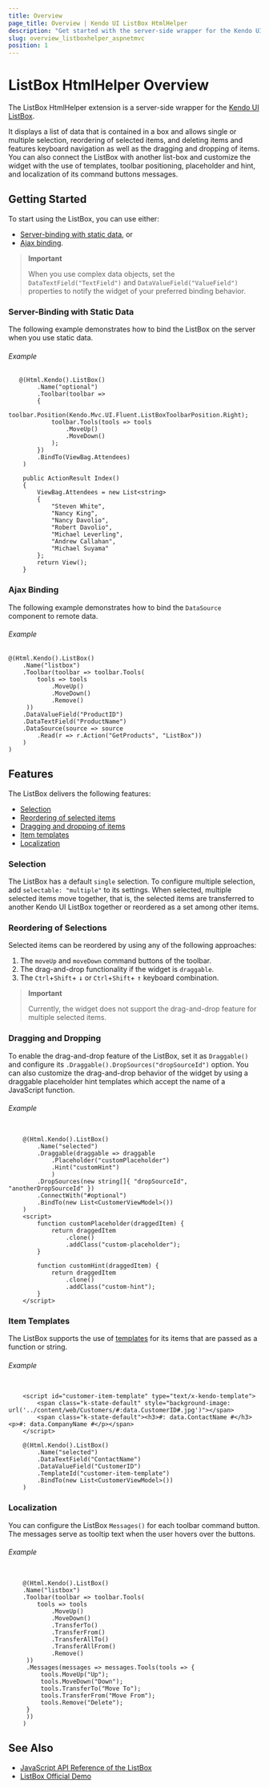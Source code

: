 ```yaml
---
title: Overview
page_title: Overview | Kendo UI ListBox HtmlHelper
description: "Get started with the server-side wrapper for the Kendo UI ListBox widget for ASP.NET MVC."
slug: overview_listboxhelper_aspnetmvc
position: 1
---
```


# ListBox HtmlHelper Overview

The ListBox HtmlHelper extension is a server-side wrapper for the [Kendo UI ListBox](http://demos.telerik.com/aspnet-mvc/listbox/index).

It displays a list of data that is contained in a box and allows single or multiple selection, reordering of selected items, and deleting items and features keyboard navigation as well as the dragging and dropping of items. You can also connect the ListBox with another list-box and customize the widget with the use of templates, toolbar positioning, placeholder and hint, and localization of its command buttons messages.

## Getting Started

To start using the ListBox, you can use either:

* [Server-binding with static data](#server-binding-with-static-data), or
* [Ajax binding](#ajax-binding).

> **Important**
>
> When you use complex data objects, set the `DataTextField("TextField")` and `DataValueField("ValueField")` properties to notify the widget of your preferred binding behavior.

### Server-Binding with Static Data

The following example demonstrates how to bind the ListBox on the server when you use static data.

###### Example

```tab-Razor
   @(Html.Kendo().ListBox()
        .Name("optional")
        .Toolbar(toolbar =>
        {
            toolbar.Position(Kendo.Mvc.UI.Fluent.ListBoxToolbarPosition.Right);
            toolbar.Tools(tools => tools
                .MoveUp()
                .MoveDown()
            );
        })
        .BindTo(ViewBag.Attendees)
    )
```
```tab-Controller
    public ActionResult Index()
    {
        ViewBag.Attendees = new List<string>
        {
            "Steven White",
            "Nancy King",
            "Nancy Davolio",
            "Robert Davolio",
            "Michael Leverling",
            "Andrew Callahan",
            "Michael Suyama"
        };  
        return View();
    }
```

### Ajax Binding

The following example demonstrates how to bind the `DataSource` component to remote data.

###### Example

    @(Html.Kendo().ListBox()
        .Name("listbox")
        .Toolbar(toolbar => toolbar.Tools(
            tools => tools
                .MoveUp()
                .MoveDown()
                .Remove()
         ))
        .DataValueField("ProductID")
        .DataTextField("ProductName")
        .DataSource(source => source
            .Read(r => r.Action("GetProducts", "ListBox"))
        )
    )

## Features

The ListBox delivers the following features:

* [Selection](#selection)
* [Reordering of selected items](#reordering-of-selections)
* [Dragging and dropping of items](#dragging-and-dropping)
* [Item templates](#item-templates)
* [Localization](#localization)

### Selection

The ListBox has a default `single` selection. To configure multiple selection, add `selectable: "multiple"` to its settings. When selected, multiple selected items move together, that is, the selected items are transferred to another Kendo UI ListBox together or reordered as a set among other items.

### Reordering of Selections

Selected items can be reordered by using any of the following approaches:

1. The `moveUp` and `moveDown` command buttons of the toolbar.
1. The drag-and-drop functionality if the widget is `draggable`.
1. The `Ctrl`+`Shift`+ <kbd>&darr;</kbd> or `Ctrl`+`Shift`+ <kbd>&uarr;</kbd> keyboard combination.

> **Important**
>
> Currently, the widget does not support the drag-and-drop feature for multiple selected items.

### Dragging and Dropping

To enable the drag-and-drop feature of the ListBox, set it as `Draggable()` and configure its `.Draggable().DropSources("dropSourceId")` option. You can also customize the drag-and-drop behavior of the widget by using a draggable placeholder hint templates which accept the name of a JavaScript function.

###### Example

```tab-Razor

    @(Html.Kendo().ListBox()
        .Name("selected")
        .Draggable(draggable => draggable
            .Placeholder("customPlaceholder")
            .Hint("customHint")
            )
        .DropSources(new string[]{ "dropSourceId", "anotherDropSourceId" })
        .ConnectWith("#optional")
        .BindTo(new List<CustomerViewModel>())
    )
    <script>
        function customPlaceholder(draggedItem) {
            return draggedItem
                .clone()
                .addClass("custom-placeholder");
        }

        function customHint(draggedItem) {
            return draggedItem
                .clone()
                .addClass("custom-hint");
        }
    </script>
```

### Item Templates

The ListBox supports the use of [templates](https://docs.telerik.com/kendo-ui/framework/templates/overview) for its items that are passed as а function or string.

###### Example

```tab-Razor

    <script id="customer-item-template" type="text/x-kendo-template">
        <span class="k-state-default" style="background-image: url('../content/web/Customers/#:data.CustomerID#.jpg')"></span>
        <span class="k-state-default"><h3>#: data.ContactName #</h3><p>#: data.CompanyName #</p></span>
    </script>

    @(Html.Kendo().ListBox()
        .Name("selected")
        .DataTextField("ContactName")
        .DataValueField("CustomerID")
        .TemplateId("customer-item-template")
        .BindTo(new List<CustomerViewModel>())
    )

```

### Localization

You can configure the ListBox `Messages()` for each toolbar command button. The messages serve as tooltip text when the user hovers over the buttons.

###### Example

```tab-Razor

    @(Html.Kendo().ListBox()
    .Name("listbox")
    .Toolbar(toolbar => toolbar.Tools(
        tools => tools
            .MoveUp()
            .MoveDown()
            .TransferTo()
            .TransferFrom()
            .TransferAllTo()
            .TransferAllFrom()
            .Remove()
     ))
     .Messages(messages => messages.Tools(tools => {
         tools.MoveUp("Up");
         tools.MoveDown("Down");
         tools.TransferTo("Move To");
         tools.TransferFrom("Move From");
         tools.Remove("Delete");
     }
     ))
    )

```   

## See Also

* [JavaScript API Reference of the ListBox](http://docs.telerik.com/kendo-ui/api/javascript/ui/listbox)
* [ListBox Official Demo](http://demos.telerik.com/aspnet-mvc/listbox/index)

